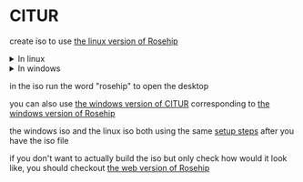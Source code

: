 # CITUR
create iso to use [the linux version of Rosehip](https://github.com/CITUR-OS/Rosehip-L)

<details>
<summary>In linux</summary>
  
clone it with the command: `git clone https://github.com/CITUR-OS/CITUR-L`
  
cd to the folder

run init.sh to create the iso using `yes | sudo bash ./init.sh`

if you get `bash: sudo: command not found` error you just need to run `apt-get install sudo`

make sure you are using internet which doesn't require any special certificate.
</details>
<details>
<summary>In windows</summary>

1. download and install [docker desktop](https://download.docker.com/win/stable/Docker%20Desktop%20Installer.exe)

2. to check everything is set try running docker desktop

3. create an account at [docker-hub](https://hub.docker.com/signup)

4. run the following command in cmd: `docker login` and pass your username and password

5. run the command `docker run -ti ubuntu`

6. run the command `apt-get update && DEBIAN_FRONTEND="noninteractive" apt-get install tzdata -y && apt-get install git -y && apt-get install sudo -y && git clone --depth 1 https://github.com/CITUR-OS/CITUR-L.git && cd CITUR-L/ && yes | sudo bash ./init.sh`

(to paste in the docker you need to right-click)

7. use some linux commands to send _Rosehip.iso_ to yourself somehow (it's under the _build_ folder)

see _DOCKER.md_ for details of how to build it from my docker image
</details>

in the iso run the word "rosehip" to open the desktop

you can also use [the windows version of CITUR](https://github.com/CITUR-OS/CITUR) corresponding to [the windows version of Rosehip](https://github.com/CITUR-OS/Rosehip)

the windows iso and the linux iso both using the same [setup steps](https://github.com/CITUR-OS/CITUR-L/blob/linux-beta/setup.md) after you have the iso file

if you don't want to actually build the iso but only check how would it look like, you should checkout [the web version of Rosehip](https://github.com/CITUR-OS/Rosehip-repl)
